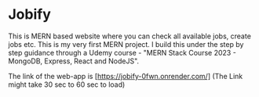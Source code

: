 # Jobify
This is MERN based website where you can check all available jobs, create jobs etc. This is my very first MERN project. I build this under the step by step guidance through a Udemy course - "MERN Stack Course 2023 - MongoDB, Express, React and NodeJS".

The link of the web-app is [https://jobify-0fwn.onrender.com/]
(The Link might take 30 sec to 60 sec to load)
